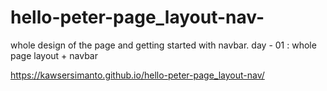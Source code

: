 # hello-peter-page_layout-nav-
whole design of the page and getting started with navbar.
day - 01 :
	whole page layout + navbar

https://kawsersimanto.github.io/hello-peter-page_layout-nav/
